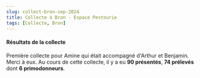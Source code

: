 ```yaml
---
slug: collect-bron-sep-2024
title: Collecte à Bron - Espace Pestourie
tags: [Collecte, Bron]
---
```


#### Résultats de la collecte

Première collecte pour Amine qui était accompagné d'Arthur et Benjamin. Merci à eux. Au cours de cette collecte, il y a eu **90 présentés**, **74 prélevés** dont **6 primodonneurs**.


